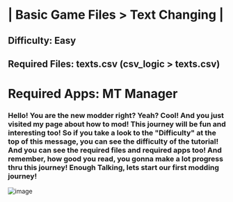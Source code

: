 # | Basic Game Files > Text Changing |
## Difficulty: Easy
## Required Files: texts.csv (csv_logic > texts.csv)
# Required Apps: MT Manager

### Hello! You are the new modder right? Yeah? Cool! And you just visited my page about how to mod! This journey will be fun and interesting too! So if you take a look to the "Difficulty" at the top of this message, you can see the difficulty of the tutorial! And you can see the required files and required apps too! And remember, how good you read, you gonna make a lot progress thru this journey! Enough Talking, lets start our first modding journey!

![image](https://github.com/user-attachments/assets/2f033bf6-eb07-41cf-a85c-8b4d51d9b6b0)
